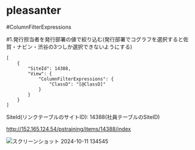 # pleasanter

#ColumnFilterExpressions

#1.発行担当者を発行部署の値で絞り込む(発行部署でコグラフを選択すると佐賀・ナビン・渋谷の3つしか選択できないようにする)
```
[
    {
        "SiteId": 14388,
        "View": {
            "ColumnFilterExpressions": {
                "ClassD": "[@ClassD]"
            }
        }
    }
]
```

SiteId(リンクテーブルのサイトID): 14388(社員テーブルのSiteID)

http://152.165.124.54/pstraining/items/14388/index

![スクリーンショット 2024-10-11 134545](https://github.com/user-attachments/assets/6542be4d-d645-407d-8de0-fcb6c579da04)


